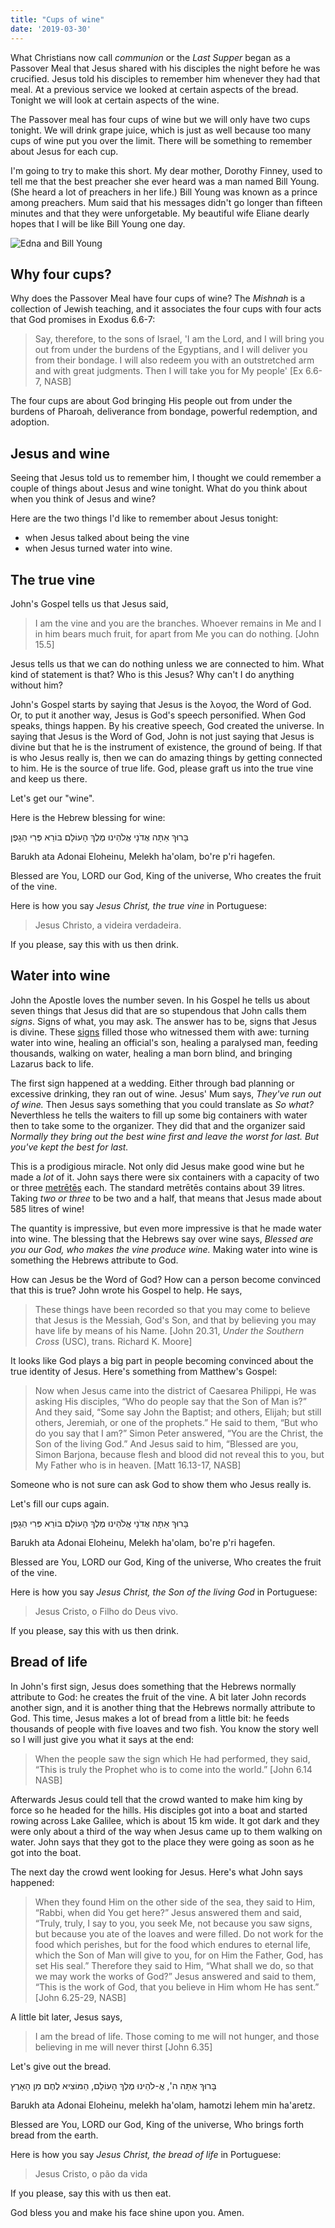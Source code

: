 ```yaml
---
title: "Cups of wine"
date: '2019-03-30'
---
```


What Christians now call *communion* or the *Last Supper* began as a Passover Meal that Jesus shared with his disciples the night before he was crucified. Jesus told his disciples to remember him whenever they had that meal. At a previous service we looked at certain aspects of the bread. Tonight we will look at certain aspects of the wine.

The Passover meal has four cups of wine but we will only have two cups tonight. We will drink grape juice, which is just as well because too many cups of wine put you over the limit. There will be something to remember about Jesus for each cup.

I'm going to try to make this short. My dear mother, Dorothy Finney, used to tell me that the best preacher she ever heard was a man named Bill Young. (She heard a lot of preachers in her life.) Bill Young was known as a prince among preachers. Mum said that his messages didn't go longer than fifteen minutes and that they were unforgetable. My beautiful wife Eliane dearly hopes that I will be like Bill Young one day.

![Edna and Bill Young](/images/Edna_and_Bill_Young.jpg)

## Why four cups?

Why does the Passover Meal have four cups of wine? The *Mishnah* is a collection of Jewish teaching, and it associates the four cups with four acts that God promises in Exodus 6.6-7:

> Say, therefore, to the sons of Israel, 'I am the Lord, and I will bring you out from under the burdens of the Egyptians, and I will deliver you from their bondage. I will also redeem you with an outstretched arm and with great judgments. Then I will take you for My people' [Ex 6.6-7, NASB]

The four cups are about God bringing His people out from under the burdens of Pharoah, deliverance from bondage, powerful redemption, and adoption.

## Jesus and wine

Seeing that Jesus told us to remember him, I thought we could remember a couple of things about Jesus and wine tonight. What do you think about when you think of Jesus and wine? 

Here are the two things I'd like to remember about Jesus tonight:

* when Jesus talked about being the vine
* when Jesus turned water into wine.

## The true vine

John's Gospel tells us that Jesus said, 

> I am the vine and you are the branches. Whoever remains in Me and I in him bears much fruit, for apart from Me you can do nothing. [John 15.5]

Jesus tells us that we can do nothing unless we are connected to him. What kind of statement is that? Who is this Jesus? Why can't I do anything without him?

John's Gospel starts by saying that Jesus is the λογοσ, the Word of God. Or, to put it another way, Jesus is God's speech personified. When God speaks, things happen. By his creative speech, God created the universe. In saying that Jesus is the Word of God, John is not just saying that Jesus is divine but that he is the instrument of existence, the ground of being. If that is who Jesus really is, then we can do amazing things by getting connected to him. He is the source of true life. God, please graft us into the true vine and keep us there.

Let's get our "wine".

Here is the Hebrew blessing for wine:

בָּרוּךְ אַתָּה אֲדֹנָי אֱלֹהֵינוּ מֶלֶךְ הָעוֹלָם בּוֹרֵא פְּרִי הַגָפֶן

Barukh ata Adonai Eloheinu, Melekh ha'olam, bo're p'ri hagefen.

Blessed are You, LORD our God, King of the universe, Who creates the fruit of the vine.

Here is how you say *Jesus Christ, the true vine* in Portuguese:

> Jesus Christo, a videira verdadeira.

If you please, say this with us then drink.

## Water into wine

John the Apostle loves the number seven. In his Gospel he tells us about seven things that Jesus did that are so stupendous that John calls them *signs*. Signs of what, you may ask. The answer has to be, signs that Jesus is divine. These [signs](https://en.wikipedia.org/wiki/Book_of_Signs) filled those who witnessed them with awe: turning water into wine, healing an official's son, healing a paralysed man, feeding thousands, walking on water, healing a man born blind, and bringing Lazarus back to life.

The first sign happened at a wedding. Either through bad planning or excessive drinking, they ran out of wine. Jesus' Mum says, *They've run out of wine.* Then Jesus says something that you could translate as *So what?* Neverthless he tells the waiters to fill up some big containers with water then to take some to the organizer. They did that and the organizer said *Normally they bring out the best wine first and leave the worst for last. But you've kept the best for last.*

This is a prodigious miracle. Not only did Jesus make good wine but he made a *lot* of it. John says there were six containers with a capacity of two or three [metrētēs](https://en.wikipedia.org/wiki/Ancient_Greek_units_of_measurement#Volume) each. The standard metrētēs contains about 39 litres. Taking *two or three* to be two and a half, that means that Jesus made about 585 litres of wine!

The quantity is impressive, but even more impressive is that he made water into wine. The blessing that the Hebrews say over wine says, *Blessed are you our God, who makes the vine produce wine.* Making water into wine is something the Hebrews attribute to God.

How can Jesus be the Word of God? How can a person become convinced that this is true? John wrote his Gospel to help. He says,

> These things have been recorded so that you may come to believe that Jesus is the Messiah, God's Son, and that by believing you may have life by means of his Name. [John 20.31, *Under the Southern Cross* (USC), trans. Richard K. Moore]

It looks like God plays a big part in people becoming convinced about the true identity of Jesus. Here's something from Matthew's Gospel:

> Now when Jesus came into the district of Caesarea Philippi, He was asking His disciples, “Who do people say that the Son of Man is?” And they said, “Some say John the Baptist; and others, Elijah; but still others, Jeremiah, or one of the prophets.” He said to them, “But who do you say that I am?” Simon Peter answered, “You are the Christ, the Son of the living God.” And Jesus said to him, “Blessed are you, Simon Barjona, because flesh and blood did not reveal this to you, but My Father who is in heaven. [Matt 16.13-17, NASB]

Someone who is not sure can ask God to show them who Jesus really is.

Let's fill our cups again.

בָּרוּךְ אַתָּה אֲדֹנָי אֱלֹהֵינוּ מֶלֶךְ הָעוֹלָם בּוֹרֵא פְּרִי הַגָפֶן

Barukh ata Adonai Eloheinu, Melekh ha'olam, bo're p'ri hagefen.

Blessed are You, LORD our God, King of the universe, Who creates the fruit of the vine.

Here is how you say *Jesus Christ, the Son of the living God* in Portuguese:

> Jesus Cristo, o Filho do Deus vivo.

If you please, say this with us then drink.

## Bread of life

In John's first sign, Jesus does something that the Hebrews normally attribute to God: he creates the fruit of the vine. A bit later John records another sign, and it is another thing that the Hebrews normally attribute to God. This time, Jesus makes a lot of bread from a little bit: he feeds thousands of people with five loaves and two fish. You know the story well so I will just give you what it says at the end:

> When the people saw the sign which He had performed, they said, “This is truly the Prophet who is to come into the world.” [John 6.14 NASB]

Afterwards Jesus could tell that the crowd wanted to make him king by force so he headed for the hills. His disciples got into a boat and started rowing across Lake Galilee, which is about 15 km wide. It got dark and they were only about a third of the way when Jesus came up to them walking on water. John says that they got to the place they were going as soon as he got into the boat.

The next day the crowd went looking for Jesus. Here's what John says happened:

> When they found Him on the other side of the sea, they said to Him, “Rabbi, when did You get here?” Jesus answered them and said, “Truly, truly, I say to you, you seek Me, not because you saw signs, but because you ate of the loaves and were filled. Do not work for the food which perishes, but for the food which endures to eternal life, which the Son of Man will give to you, for on Him the Father, God, has set His seal.” Therefore they said to Him, “What shall we do, so that we may work the works of God?” Jesus answered and said to them, “This is the work of God, that you believe in Him whom He has sent.” [John 6.25-29, NASB]

A little bit later, Jesus says,

> I am the bread of life. Those coming to me will not hunger, and those believing in me will never thirst [John 6.35]

Let's give out the bread.

בָּרוּךְ אַתָּה ה', אֱ-לֹהֵינוּ מֶלֶךְ הָעוֹלָם, הַמּוֹצִיא לֶחֶם מִן הָאָרֶץ

Barukh ata Adonai Eloheinu, melekh ha'olam, hamotzi lehem min ha'aretz.

Blessed are You, LORD our God, King of the universe, Who brings forth bread from the earth.

Here is how you say *Jesus Christ, the bread of life* in Portuguese:

> Jesus Cristo, o pão da vida

If you please, say this with us then eat.

God bless you and make his face shine upon you. Amen.
